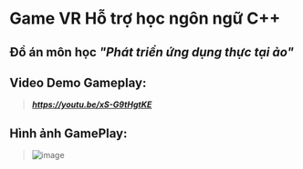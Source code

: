 # Game VR Hỗ trợ học ngôn ngữ C++
## Đồ án môn học ***"Phát triển ứng dụng thực tại ảo"***
## Video Demo Gameplay:
> ***https://youtu.be/xS-G9tHgtKE***
## Hình ảnh GamePlay:
> ![image](https://github.com/ngantrandev/vr-game-unity/assets/117979116/ef0859a8-b429-4bbc-81a7-6743b76659b0)


